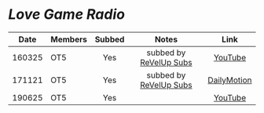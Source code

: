 # _Love Game Radio_

|  Date  | Members | Subbed |             Notes              |                           Link                           |
|:------:|:--------|:------:|:------------------------------:|:--------------------------------------------------------:|
| 160325 | OT5     |  Yes   | subbed by [ReVelUp Subs][rvus] |         [YouTube](https://youtu.be/g0cIG9CU_fE)          |
| 171121 | OT5     |  Yes   | subbed by [ReVelUp Subs][rvus] | [DailyMotion](https://www.dailymotion.com/video/x6rybw9) |
| 190625 | OT5     |  Yes   |                                |         [YouTube](https://youtu.be/lY-SlfyTMXE)          |

[rvus]:https://revelupsubs.com/
